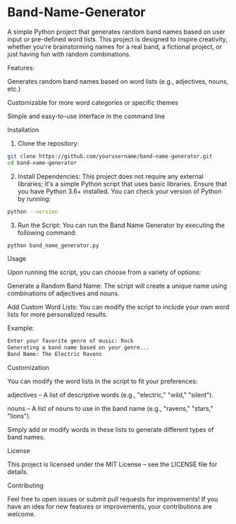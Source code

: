 # Band-Name-Generator

A simple Python project that generates random band names based on user input or pre-defined word lists. This project is designed to inspire creativity, whether you're brainstorming names for a real band, a fictional project, or just having fun with random combinations.

Features:

Generates random band names based on word lists (e.g., adjectives, nouns, etc.)

Customizable for more word categories or specific themes

Simple and easy-to-use interface in the command line

Installation

1. Clone the repository:
```bash 
git clone https://github.com/yourusername/band-name-generator.git
cd band-name-generator
```

2. Install Dependencies:
This project does not require any external libraries; it's a simple Python script that uses basic libraries.
Ensure that you have Python 3.6+ installed. You can check your version of Python by running:
```bash
python --version
```

3. Run the Script:
You can run the Band Name Generator by executing the following command:
```bash
python band_name_generator.py
```

Usage

Upon running the script, you can choose from a variety of options:

Generate a Random Band Name: The script will create a unique name using combinations of adjectives and nouns.

Add Custom Word Lists: You can modify the script to include your own word lists for more personalized results.

Example:
```bash
Enter your favorite genre of music: Rock
Generating a band name based on your genre...
Band Name: The Electric Ravens
```

Customization

You can modify the word lists in the script to fit your preferences:

adjectives – A list of descriptive words (e.g., "electric," "wild," "silent").

nouns – A list of nouns to use in the band name (e.g., "ravens," "stars," "lions").

Simply add or modify words in these lists to generate different types of band names.

License

This project is licensed under the MIT License – see the LICENSE file for details.

Contributing

Feel free to open issues or submit pull requests for improvements! If you have an idea for new features or improvements, your contributions are welcome.




